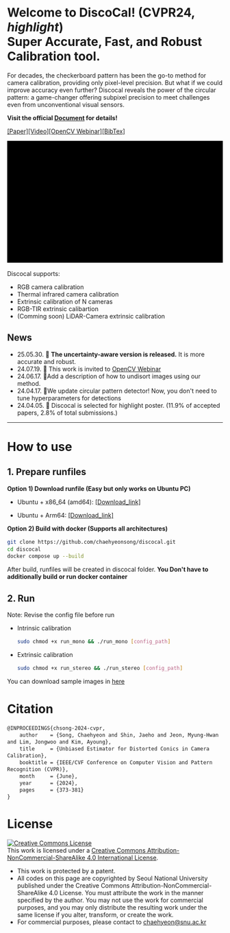 # Welcome to DiscoCal! (CVPR24, ***highlight***) </br> Super Accurate, Fast, and Robust Calibration tool.


For decades, the checkerboard pattern has been the go-to method for camera calibration, providing only pixel-level precision. But what if we could improve accuracy even further? Discocal reveals the power of the circular pattern: a game-changer offering subpixel precision to meet challenges even from unconventional visual sensors.

**Visit the official [Document](https://chaehyeonsong.github.io/discocal/) for details!**


[[Paper]](https://arxiv.org/abs/2403.04583)[[Video]](http://www.youtube.com/watch?v=87_R7Qkpczo)[[OpenCV Webinar]](https://www.youtube.com/live/MTMMoN6ogcY?si=22DAdrzM3p9kDQK4)[[BibTex]](#Citation)

<img src="./figs/shorts1.gif">


Discocal supports:
- RGB camera calibration
- Thermal infrared camera calibration
- Extrinsic calibration of N cameras
- RGB-TIR extrinsic calibartion
- (Comming soon) LiDAR-Camera extrinsic calibration

## News
<!-- :round_pushpin: :Patch notes,    :tada:: awards -->
- 25.05.30. :round_pushpin: **The uncertainty-aware version is released.** It is more accurate and robust.
- 24.07.19. :tada: This work is invited to [OpenCV Webinar](https://www.youtube.com/live/MTMMoN6ogcY?si=22DAdrzM3p9kDQK4)
- 24.06.17. :round_pushpin:Add a description of how to undisort images using our method.
- 24.04.17. :round_pushpin:We update circular pattern detector! Now, you don't need to tune hyperparameters for detections
- 24.04.05. :tada: Discocal is selected for highlight poster. (11.9% of accepted papers, 2.8% of total submissions.)

<!-- --------------------
## Why DiscoCal? 

Sub-pixel accuracy and detection robustness are virtues of the conic features. But why do we use a checkerboard, not a circular pattern?

> :cry: Conic is ***not*** conic anymore under distortion!!

As shown below, the circle center is not projected to the centroid of the distorted ellipse under perspective transformation and distortion.

<img src="./docs/figs/overview.png" width="600" height="300">

Without considering geometery of the distorted ellipse, existing circular pattern-based calibration methods are biased, which leads low calibration accuracy than a checkerboard pattern.

> :pushpin: **Our unbiased estimator completes the missing piece in the conic-based calibration pipeline**

Supports:
* RGB camera calibration
* Thermal infrared camera calibration
* Extrinsic calibration of N cameras
* RGB-TIR extrinsic calibartion
* (Comming soon) LiDAR-Camera extrinsic calibration -->

----------------------
# How to use
## 1. Prepare runfiles
**Option 1) Download runfile (Easy but only works on Ubuntu PC)**
* Ubuntu + x86_64 (amd64): 
	[[Download_link]](https://www.dropbox.com/scl/fo/m7ugu49aboonfk1o55spk/ADgaLJ8n3V_oks52XEz2Sts?rlkey=noidt7em84dtzfbbxl0j28wxk&st=nzrwslgt&dl=0)

* Ubuntu + Arm64: 
	[[Download_link]](https://www.dropbox.com/scl/fo/j0s4rr1bkzul7r8bptks6/ADmWkbheq0jjjIbGLno8gw4?rlkey=xaflec5h9591i0dct8akb3p9z&st=qnqwcoul&dl=0)

**Option 2) Build with docker (Supports all architectures)**
```bash
git clone https://github.com/chaehyeonsong/discocal.git
cd discocal
docker compose up --build
```
After build, runfiles will be created in discocal folder. **You Don't have to additionally build or run docker container**

## 2. Run 
Note: Revise the config file before run
* Intrinsic calibration
	```bash
	sudo chmod +x run_mono && ./run_mono [config_path]
	```
* Extrinsic calibration
	```bash
	sudo chmod +x run_stereo && ./run_stereo [config_path]
	```

You can download sample images in [here](https://www.dropbox.com/scl/fo/mdy8xivja5wfwrjpculb3/ALXiShefmtTgfacgkOm7Zcw?rlkey=0ndgwesufd22f7i0mcfrtl8uo&st=s99ke8pt&dl=0)

<!-- # Applications

### Thermal Infrared Camera calibration

We can leverage the detection robustness of the circular patterns, particularly for unconventional cameras, such as thermal cameras. Watch the demo video!

[![Video Label](http://img.youtube.com/vi/j86pyBZe7t0/0.jpg)](https://youtu.be/j86pyBZe7t0) -->

# Citation

```
@INPROCEEDINGS{chsong-2024-cvpr,  
    author    = {Song, Chaehyeon and Shin, Jaeho and Jeon, Myung-Hwan and Lim, Jongwoo and Kim, Ayoung},
    title     = {Unbiased Estimator for Distorted Conics in Camera Calibration},
    booktitle = {IEEE/CVF Conference on Computer Vision and Pattern Recognition (CVPR)},
    month     = {June},
    year      = {2024},
    pages     = {373-381}
}
```
# License
 <a rel="license" href="http://creativecommons.org/licenses/by-nc-sa/4.0/"><img alt="Creative Commons License" style="border-width:0" src="https://i.creativecommons.org/l/by-nc-sa/4.0/88x31.png" /></a><br />This work is licensed under a <a rel="license" href="http://creativecommons.org/licenses/by-nc-sa/4.0/">Creative Commons Attribution-NonCommercial-ShareAlike 4.0 International License</a>.

- This work is protected by a patent.
- All codes on this page are copyrighted by Seoul National University published under the Creative Commons Attribution-NonCommercial-ShareAlike 4.0 License. You must attribute the work in the manner specified by the author. You may not use the work for commercial purposes, and you may only distribute the resulting work under the same license if you alter, transform, or create the work.
- For commercial purposes, please contact to <a href="mailto:chaehyeon@snu.ac.kr">chaehyeon@snu.ac.kr</a>

